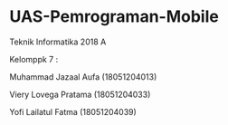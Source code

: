 # UAS-Pemrograman-Mobile
Teknik Informatika 2018 A

Kelomppk 7 :

Muhammad Jazaal Aufa (18051204013)

Viery Lovega Pratama (18051204033)

Yofi Lailatul Fatma  (18051204039)
